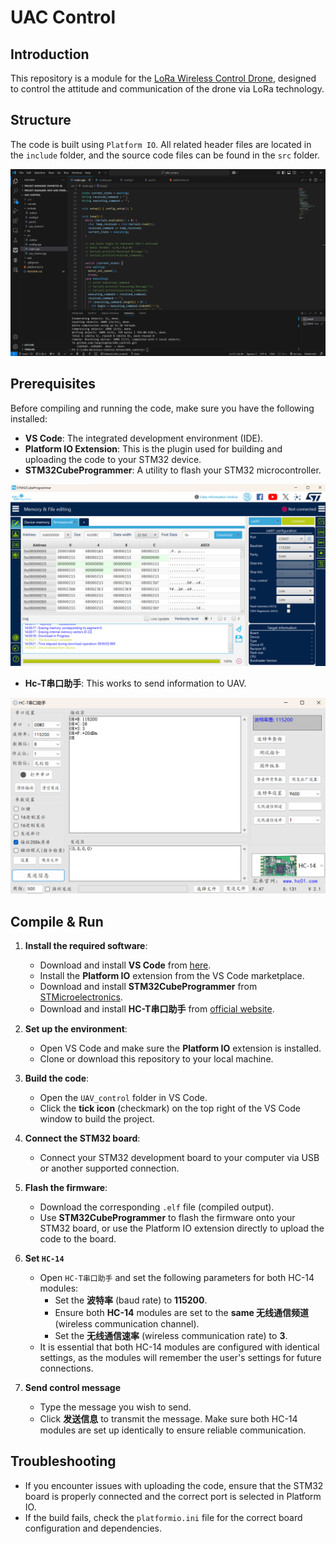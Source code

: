 # UAC Control

## Introduction

This repository is a module for the [LoRa Wireless Control Drone](https://github.com/Lorraine0666/LoRa-Wireless-Control-Drone), designed to control the attitude and communication of the drone via LoRa technology.

## Structure

The code is built using `Platform IO`. All related header files are located in the `include` folder, and the source code files can be found in the `src` folder.

![vs code](./image/vs_code.png)

## Prerequisites

Before compiling and running the code, make sure you have the following installed:

- **VS Code**: The integrated development environment (IDE).
- **Platform IO Extension**: This is the plugin used for building and uploading the code to your STM32 device.
- **STM32CubeProgrammer**: A utility to flash your STM32 microcontroller.

![stm32cubeprogrammer](./image/stm32cubeprogrammer.png)

- **Hc-T串口助手**: This works to send information to UAV.

![HC-T串口助手](./image/Hc-T串口助手.png)

## Compile & Run

1. **Install the required software**:
   - Download and install **VS Code** from [here](https://code.visualstudio.com/).
   - Install the **Platform IO** extension from the VS Code marketplace.
   - Download and install **STM32CubeProgrammer** from [STMicroelectronics](https://www.st.com/en/development-tools/stm32cubeprog.html).
   - Download and install **HC-T串口助手** from [official website](https://www.hc01.com/downloads).

2. **Set up the environment**:
   - Open VS Code and make sure the **Platform IO** extension is installed.
   - Clone or download this repository to your local machine.


3. **Build the code**:
   - Open the `UAV_control` folder in VS Code.
   - Click the **tick icon** (checkmark) on the top right of the VS Code window to build the project.

4. **Connect the STM32 board**:
   - Connect your STM32 development board to your computer via USB or another supported connection.

5. **Flash the firmware**:
   - Download the corresponding `.elf` file (compiled output).
   - Use **STM32CubeProgrammer** to flash the firmware onto your STM32 board, or use the Platform IO extension directly to upload the code to the board.

6. **Set `HC-14`**
   - Open `HC-T串口助手` and set the following parameters for both HC-14 modules:
     - Set the **波特率** (baud rate) to **115200**.
     - Ensure both **HC-14** modules are set to the **same 无线通信频道** (wireless communication channel).
     - Set the **无线通信速率** (wireless communication rate) to **3**.
   - It is essential that both HC-14 modules are configured with identical settings, as the modules will remember the user's settings for future connections.

7. **Send control message**
   - Type the message you wish to send.
   - Click **发送信息** to transmit the message. Make sure both HC-14 modules are set up identically to ensure reliable communication.



## Troubleshooting

- If you encounter issues with uploading the code, ensure that the STM32 board is properly connected and the correct port is selected in Platform IO.
- If the build fails, check the `platformio.ini` file for the correct board configuration and dependencies.